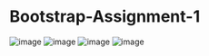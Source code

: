 # Bootstrap-Assignment-1
![image](https://user-images.githubusercontent.com/106248185/171453153-cdca8c16-a482-4ada-872f-334cccc66538.png)
![image](https://user-images.githubusercontent.com/106248185/171453254-72322635-1973-4379-8abe-3b82103571c1.png)
![image](https://user-images.githubusercontent.com/106248185/171453521-6c23e986-224c-4f2c-8d38-5484dd38fc55.png)
![image](https://user-images.githubusercontent.com/106248185/171453871-fbb7bd05-d490-41a1-bfb1-0a38f29fdd90.png)



